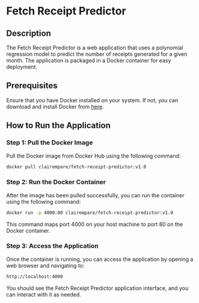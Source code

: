 # Fetch Receipt Predictor

## Description
The Fetch Receipt Predictor is a web application that uses a polynomial regression model to predict the number of receipts generated for a given month. The application is packaged in a Docker container for easy deployment.

## Prerequisites
Ensure that you have Docker installed on your system. If not, you can download and install Docker from [here](https://www.docker.com/get-started).

## How to Run the Application

### **Step 1: Pull the Docker Image**
Pull the Docker image from Docker Hub using the following command:
```sh
docker pull clairempare/fetch-receipt-predictor:v1.0
```
### **Step 2: Run the Docker Container**
After the image has been pulled successfully, you can run the container using the following command:

```sh
docker run -p 4000:80 clairempare/fetch-receipt-predictor:v1.0
```
This command maps port 4000 on your host machine to port 80 on the Docker container.

### **Step 3: Access the Application**
Once the container is running, you can access the application by opening a web browser and navigating to:

```sh
http://localhost:4000
```
You should see the Fetch Receipt Predictor application interface, and you can interact with it as needed.
